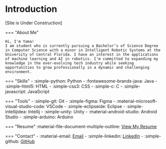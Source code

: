 # Introduction
[Site is Under Construction]


=== "About Me"

    Hi, I'm Yama! 
    I am student who is currently pursuing a Bachelor’s of Science Degree in Computer Science with a minor in Intelligent Robotic Systems at the University of Central Florida. I have an interest in the applications of machine learning and AI in robotics. I'm committed to expanding my knowledge in the ever-evolving tech industry while seeking opportunities to grow professionally in a dynamic and challenging environment.
    

=== "Skills"
    - :simple-python: Python
    - :fontawesome-brands-java: Java
    - :simple-html5: HTML
    - :simple-css3: CSS
    - :simple-c: C
    - :simple-javascript: JavaScript

=== "Tools"
    - :simple-git: Git
    - :simple-figma: Figma
    - :material-microsoft-visual-studio-code: VSCode
    - :simple-eclipseide: Eclipse
    - :simple-intellijidea: Intellij 
    - :simple-unity: Unity
    - :material-android-studio: Android Studio
    - :simple-arduino: Arduino
    


=== "Resume"
    :material-file-document-multiple-outline: <a href="assets/resume.pdf" target="_blank" rel="noopener noreferrer">View My Resume</a>


=== "Contact"
    - :material-email: [Email](mailto:yamajiang.cs@gmail.com)
    - :simple-linkedin: <a href="https://www.linkedin.com/in/yamajiang/" target="_blank" rel="noopener noreferrer">LinkedIn</a>
    - :simple-github: <a href="https://github.com/yamajiang" target="_blank" rel="noopener noreferrer">GitHub</a>